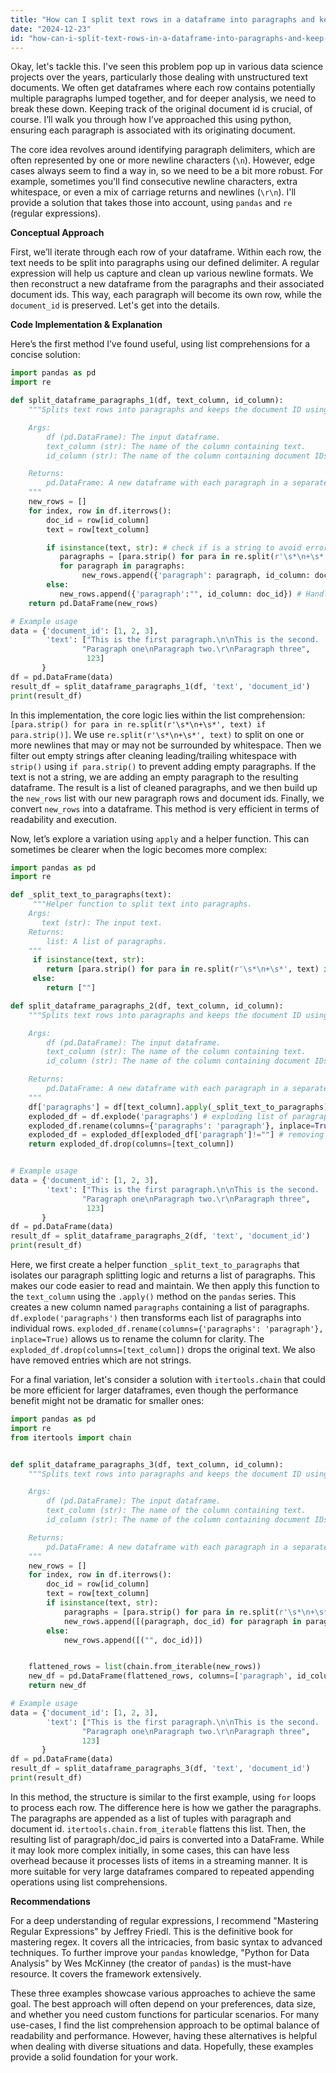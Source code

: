 ```yaml
---
title: "How can I split text rows in a dataframe into paragraphs and keep the document ID using Python?"
date: "2024-12-23"
id: "how-can-i-split-text-rows-in-a-dataframe-into-paragraphs-and-keep-the-document-id-using-python"
---
```


Okay, let's tackle this. I've seen this problem pop up in various data science projects over the years, particularly those dealing with unstructured text documents. We often get dataframes where each row contains potentially multiple paragraphs lumped together, and for deeper analysis, we need to break these down. Keeping track of the original document id is crucial, of course. I’ll walk you through how I’ve approached this using python, ensuring each paragraph is associated with its originating document.

The core idea revolves around identifying paragraph delimiters, which are often represented by one or more newline characters (`\n`). However, edge cases always seem to find a way in, so we need to be a bit more robust. For example, sometimes you'll find consecutive newline characters, extra whitespace, or even a mix of carriage returns and newlines (`\r\n`). I'll provide a solution that takes those into account, using `pandas` and `re` (regular expressions).

**Conceptual Approach**

First, we’ll iterate through each row of your dataframe. Within each row, the text needs to be split into paragraphs using our defined delimiter. A regular expression will help us capture and clean up various newline formats. We then reconstruct a new dataframe from the paragraphs and their associated document ids. This way, each paragraph will become its own row, while the `document_id` is preserved. Let's get into the details.

**Code Implementation & Explanation**

Here’s the first method I’ve found useful, using list comprehensions for a concise solution:

```python
import pandas as pd
import re

def split_dataframe_paragraphs_1(df, text_column, id_column):
    """Splits text rows into paragraphs and keeps the document ID using list comprehension.

    Args:
        df (pd.DataFrame): The input dataframe.
        text_column (str): The name of the column containing text.
        id_column (str): The name of the column containing document IDs.

    Returns:
        pd.DataFrame: A new dataframe with each paragraph in a separate row.
    """
    new_rows = []
    for index, row in df.iterrows():
        doc_id = row[id_column]
        text = row[text_column]

        if isinstance(text, str): # check if is a string to avoid errors
           paragraphs = [para.strip() for para in re.split(r'\s*\n+\s*', text) if para.strip()] # cleaning
           for paragraph in paragraphs:
                new_rows.append({'paragraph': paragraph, id_column: doc_id})
        else:
           new_rows.append({'paragraph':"", id_column: doc_id}) # Handling non-string
    return pd.DataFrame(new_rows)

# Example usage
data = {'document_id': [1, 2, 3],
        'text': ["This is the first paragraph.\n\nThis is the second.  \n",
                "Paragraph one\nParagraph two.\r\nParagraph three",
                 123]
       }
df = pd.DataFrame(data)
result_df = split_dataframe_paragraphs_1(df, 'text', 'document_id')
print(result_df)
```

In this implementation, the core logic lies within the list comprehension: `[para.strip() for para in re.split(r'\s*\n+\s*', text) if para.strip()]`. We use `re.split(r'\s*\n+\s*', text)` to split on one or more newlines that may or may not be surrounded by whitespace. Then we filter out empty strings after cleaning leading/trailing whitespace with `strip()` using `if para.strip()` to prevent adding empty paragraphs. If the text is not a string, we are adding an empty paragraph to the resulting dataframe. The result is a list of cleaned paragraphs, and we then build up the `new_rows` list with our new paragraph rows and document ids. Finally, we convert `new_rows` into a dataframe. This method is very efficient in terms of readability and execution.

Now, let’s explore a variation using `apply` and a helper function. This can sometimes be clearer when the logic becomes more complex:

```python
import pandas as pd
import re

def _split_text_to_paragraphs(text):
     """Helper function to split text into paragraphs.
    Args:
       text (str): The input text.
    Returns:
        list: A list of paragraphs.
    """
     if isinstance(text, str):
        return [para.strip() for para in re.split(r'\s*\n+\s*', text) if para.strip()]
     else:
        return [""]

def split_dataframe_paragraphs_2(df, text_column, id_column):
    """Splits text rows into paragraphs and keeps the document ID using apply.

    Args:
        df (pd.DataFrame): The input dataframe.
        text_column (str): The name of the column containing text.
        id_column (str): The name of the column containing document IDs.

    Returns:
        pd.DataFrame: A new dataframe with each paragraph in a separate row.
    """
    df['paragraphs'] = df[text_column].apply(_split_text_to_paragraphs) # applying the helper function
    exploded_df = df.explode('paragraphs') # exploding list of paragraphs to single row
    exploded_df.rename(columns={'paragraphs': 'paragraph'}, inplace=True) # renaming
    exploded_df = exploded_df[exploded_df['paragraph']!=""] # removing non-string entries
    return exploded_df.drop(columns=[text_column])


# Example usage
data = {'document_id': [1, 2, 3],
        'text': ["This is the first paragraph.\n\nThis is the second.  \n",
                "Paragraph one\nParagraph two.\r\nParagraph three",
                 123]
       }
df = pd.DataFrame(data)
result_df = split_dataframe_paragraphs_2(df, 'text', 'document_id')
print(result_df)
```

Here, we first create a helper function `_split_text_to_paragraphs` that isolates our paragraph splitting logic and returns a list of paragraphs. This makes our code easier to read and maintain. We then apply this function to the `text_column` using the `.apply()` method on the `pandas` series. This creates a new column named `paragraphs` containing a list of paragraphs. `df.explode('paragraphs')` then transforms each list of paragraphs into individual rows. `exploded_df.rename(columns={'paragraphs': 'paragraph'}, inplace=True)` allows us to rename the column for clarity. The `exploded_df.drop(columns=[text_column])` drops the original text. We also have removed entries which are not strings.

For a final variation, let's consider a solution with `itertools.chain` that could be more efficient for larger dataframes, even though the performance benefit might not be dramatic for smaller ones:

```python
import pandas as pd
import re
from itertools import chain


def split_dataframe_paragraphs_3(df, text_column, id_column):
    """Splits text rows into paragraphs and keeps the document ID using itertools.chain.

    Args:
        df (pd.DataFrame): The input dataframe.
        text_column (str): The name of the column containing text.
        id_column (str): The name of the column containing document IDs.

    Returns:
        pd.DataFrame: A new dataframe with each paragraph in a separate row.
    """
    new_rows = []
    for index, row in df.iterrows():
        doc_id = row[id_column]
        text = row[text_column]
        if isinstance(text, str):
            paragraphs = [para.strip() for para in re.split(r'\s*\n+\s*', text) if para.strip()]
            new_rows.append([(paragraph, doc_id) for paragraph in paragraphs])
        else:
            new_rows.append([("", doc_id)])


    flattened_rows = list(chain.from_iterable(new_rows))
    new_df = pd.DataFrame(flattened_rows, columns=['paragraph', id_column])
    return new_df

# Example usage
data = {'document_id': [1, 2, 3],
        'text': ["This is the first paragraph.\n\nThis is the second.  \n",
                "Paragraph one\nParagraph two.\r\nParagraph three",
                123]
       }
df = pd.DataFrame(data)
result_df = split_dataframe_paragraphs_3(df, 'text', 'document_id')
print(result_df)

```

In this method, the structure is similar to the first example, using `for` loops to process each row. The difference here is how we gather the paragraphs. The paragraphs are appended as a list of tuples with paragraph and document id. `itertools.chain.from_iterable` flattens this list. Then, the resulting list of paragraph/doc_id pairs is converted into a DataFrame. While it may look more complex initially, in some cases, this can have less overhead because it processes lists of items in a streaming manner. It is more suitable for very large dataframes compared to repeated appending operations using list comprehensions.

**Recommendations**

For a deep understanding of regular expressions, I recommend "Mastering Regular Expressions" by Jeffrey Friedl. This is the definitive book for mastering regex. It covers all the intricacies, from basic syntax to advanced techniques. To further improve your `pandas` knowledge, "Python for Data Analysis" by Wes McKinney (the creator of `pandas`) is the must-have resource. It covers the framework extensively.

These three examples showcase various approaches to achieve the same goal. The best approach will often depend on your preferences, data size, and whether you need custom functions for particular scenarios. For many use-cases, I find the list comprehension approach to be optimal balance of readability and performance. However, having these alternatives is helpful when dealing with diverse situations and data. Hopefully, these examples provide a solid foundation for your work.
